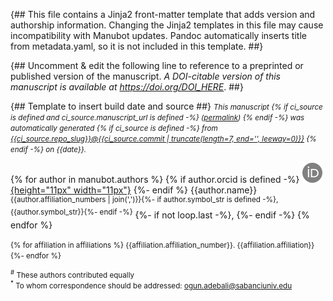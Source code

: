 {##
  This file contains a Jinja2 front-matter template that adds version and authorship information.
  Changing the Jinja2 templates in this file may cause incompatibility with Manubot updates.
  Pandoc automatically inserts title from metadata.yaml, so it is not included in this template.
##}

{## Uncomment & edit the following line to reference to a preprinted or published version of the manuscript.
_A DOI-citable version of this manuscript is available at <https://doi.org/DOI_HERE>_.
##}

{## Template to insert build date and source ##}
<small><em>
This manuscript
{% if ci_source is defined and ci_source.manuscript_url is defined -%}
([permalink]({{ci_source.manuscript_url}}))
{% endif -%}
was automatically generated
{% if ci_source is defined -%}
from [{{ci_source.repo_slug}}@{{ci_source.commit | truncate(length=7, end='', leeway=0)}}](https://github.com/{{ci_source.repo_slug}}/tree/{{ci_source.commit}})
{% endif -%}
on {{date}}.
</em></small>

{% for author in manubot.authors %}
{% if author.orcid is defined -%}
[![ORCID icon](images/orcid.svg){height="11px" width="11px"}](https://orcid.org/{{author.orcid}})
{%- endif %}
{{author.name}}<sup>{{author.affiliation_numbers | join(',')}}{%- if author.symbol_str is defined -%},{{author.symbol_str}}{%- endif -%}</sup>
{%- if not loop.last -%}, {%- endif -%}
{% endfor %}

<small>
{% for affiliation in affiliations %}
{{affiliation.affiliation_number}}. {{affiliation.affiliation}}
{%- endfor %}

<sup>#</sup> These authors contributed equally<br>
<sup>*</sup> To whom correspondence should be addressed: ogun.adebali@sabanciuniv.edu
</small>